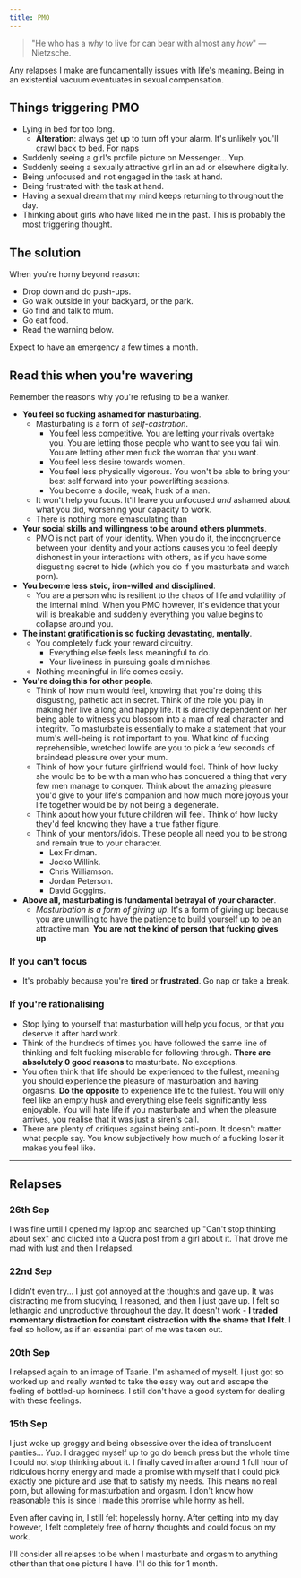 ```yaml
---
title: PMO
---
```


> "He who has a *why* to live for can bear with almost any *how*" — Nietzsche.

Any relapses I make are fundamentally issues with life's meaning. Being in an existential vacuum eventuates in sexual compensation.

## Things triggering PMO
- Lying in bed for too long.
    - **Alteration**: always get up to turn off your alarm. It's unlikely you'll crawl back to bed. For naps
- Suddenly seeing a girl's profile picture on Messenger... Yup.
- Suddenly seeing a sexually attractive girl in an ad or elsewhere digitally.
- Being unfocused and not engaged in the task at hand.
- Being frustrated with the task at hand.
- Having a sexual dream that my mind keeps returning to throughout the day.
- Thinking about girls who have liked me in the past. This is probably the most triggering thought.

## The solution
When you're horny beyond reason:
- Drop down and do push-ups.
- Go walk outside in your backyard, or the park.
- Go find and talk to mum.
- Go eat food.
- Read the warning below.

Expect to have an emergency a few times a month.

## Read this when you're wavering
Remember the reasons why you're refusing to be a wanker.
- **You feel so fucking ashamed for masturbating**.
    - Masturbating is a form of *self-castration*.
        - You feel less competitive. You are letting your rivals overtake you. You are letting those people who want to see you fail win. You are letting other men fuck the woman that you want.
        - You feel less desire towards women. 
        - You feel less physically vigorous. You won't be able to bring your best self forward into your powerlifting sessions.
        - You become a docile, weak, husk of a man.
    - It won't help you focus. It'll leave you unfocused *and* ashamed about what you did, worsening your capacity to work.
    - There is nothing more emasculating than 
- **Your social skills and willingness to be around others plummets**.
    - PMO is not part of your identity. When you do it, the incongruence between your identity and your actions causes you to feel deeply dishonest in your interactions with others, as if you have some disgusting secret to hide (which you do if you masturbate and watch porn).
- **You become less stoic, iron-willed and disciplined**.
    - You are a person who is resilient to the chaos of life and volatility of the internal mind. When you PMO however, it's evidence that your will is breakable and suddenly everything you value begins to collapse around you. 
- **The instant gratification is so fucking devastating, mentally**.
    - You completely fuck your reward circuitry.
        - Everything else feels less meaningful to do.
        - Your liveliness in pursuing goals diminishes.
    - Nothing meaningful in life comes easily.
- **You're doing this for other people**.
    - Think of how mum would feel, knowing that you're doing this disgusting, pathetic act in secret. Think of the role you play in making her live a long and happy life. It is directly dependent on her being able to witness you blossom into a man of real character and integrity. To masturbate is essentially to make a statement that your mum's well-being is not important to you. What kind of fucking reprehensible, wretched lowlife are you to pick a few seconds of braindead pleasure over your mum.
    - Think of how your future girlfriend would feel. Think of how lucky she would be to be with a man who has conquered a thing that very few men manage to conquer. Think about the amazing pleasure you'd give to your life's companion and how much more joyous your life together would be by not being a degenerate.
    - Think about how your future children will feel. Think of how lucky they'd feel knowing they have a true father figure.
    - Think of your mentors/idols. These people all need you to be strong and remain true to your character.
        - Lex Fridman.
        - Jocko Willink.
        - Chris Williamson.
        - Jordan Peterson.
        - David Goggins.
- **Above all, masturbating is fundamental betrayal of your character**.
    - *Masturbation is a form of giving up*. It's a form of giving up because you are unwilling to have the patience to build yourself up to be an attractive man. **You are not the kind of person that fucking gives up**.

### If you can't focus
- It's probably because you're **tired** or **frustrated**. Go nap or take a break.

### If you're rationalising
- Stop lying to yourself that masturbation will help you focus, or that you deserve it after hard work.
- Think of the hundreds of times you have followed the same line of thinking and felt fucking miserable for following through. **There are absolutely 0 good reasons** to masturbate. No exceptions.
- You often think that life should be experienced to the fullest, meaning you should experience the pleasure of masturbation and having orgasms. **Do the opposite** to experience life to the fullest. You will only feel like an empty husk and everything else feels significantly less enjoyable. You will hate life if you masturbate and when the pleasure arrives, you realise that it was just a siren's call.
- There are plenty of critiques against being anti-porn. It doesn't matter what people say. You know subjectively how much of a fucking loser it makes you feel like.

---

## Relapses
### 26th Sep
I was fine until I opened my laptop and searched up "Can't stop thinking about sex" and clicked into a Quora post from a girl about it. That drove me mad with lust and then I relapsed.

### 22nd Sep
I didn't even try... I just got annoyed at the thoughts and gave up. It was distracting me from studying, I reasoned, and then I just gave up.
I felt so lethargic and unproductive throughout the day. It doesn't work - **I traded momentary distraction for constant distraction with the shame that I felt**. I feel so hollow, as if an essential part of me was taken out.

### 20th Sep
I relapsed again to an image of Taarie. I'm ashamed of myself. I just got so worked up and really wanted to take the easy way out and escape the feeling of bottled-up horniness. I still don't have a good system for dealing with these feelings.

### 15th Sep
I just woke up groggy and being obsessive over the idea of translucent panties... Yup. I dragged myself up to go do bench press but the whole time I could not stop thinking about it. I finally caved in after around 1 full hour of ridiculous horny energy and made a promise with myself that I could pick exactly one picture and use that to satisfy my needs. This means no real porn, but allowing for masturbation and orgasm. I don't know how reasonable this is since I made this promise while horny as hell.

Even after caving in, I still felt hopelessly horny. After getting into my day however, I felt completely free of horny thoughts and could focus on my work.

I'll consider all relapses to be when I masturbate and orgasm to anything other than that one picture I have. I'll do this for 1 month.

